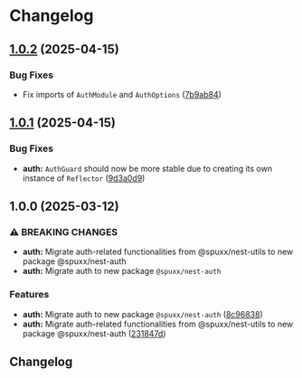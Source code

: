 # Changelog

## [1.0.2](https://github.com/spuxx-dev/jslibs/compare/nest-auth-v1.0.1...nest-auth-v1.0.2) (2025-04-15)


### Bug Fixes

* Fix imports of `AuthModule` and `AuthOptions` ([7b9ab84](https://github.com/spuxx-dev/jslibs/commit/7b9ab84be1319a5aa52666794941d7426a2e8aea))

## [1.0.1](https://github.com/spuxx-dev/jslibs/compare/nest-auth-v1.0.0...nest-auth-v1.0.1) (2025-04-15)


### Bug Fixes

* **auth:** `AuthGuard` should now be more stable due to creating its own instance of `Reflector` ([9d3a0d9](https://github.com/spuxx-dev/jslibs/commit/9d3a0d9722282a4ea720cd33d58af1e6764bf5bc))

## 1.0.0 (2025-03-12)


### ⚠ BREAKING CHANGES

* **auth:** Migrate auth-related functionalities from @spuxx/nest-utils to new package @spuxx/nest-auth
* **auth:** Migrate auth to new package `@spuxx/nest-auth`

### Features

* **auth:** Migrate auth to new package `@spuxx/nest-auth` ([8c96838](https://github.com/spuxx-dev/jslibs/commit/8c9683875eb5b11768758c7cd8bebec8cae8f4d0))
* **auth:** Migrate auth-related functionalities from @spuxx/nest-utils to new package @spuxx/nest-auth ([231847d](https://github.com/spuxx-dev/jslibs/commit/231847d92729177d447e47dfff71fa7eb622cbd8))

## Changelog
